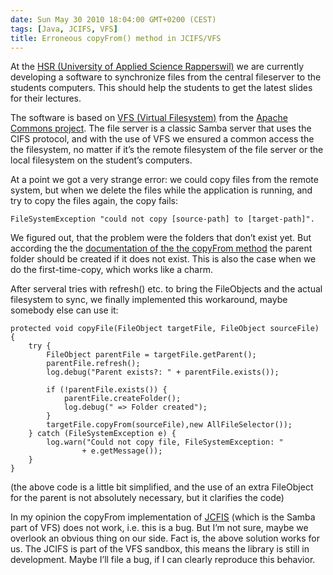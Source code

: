 ```yaml
---
date: Sun May 30 2010 18:04:00 GMT+0200 (CEST)
tags: [Java, JCIFS, VFS]
title: Erroneous copyFrom() method in JCIFS/VFS
---
```



At the [HSR (University of Applied Science
Rapperswil)](http://www.hsr.ch) we are currently developing a software
to synchronize files from the central fileserver to the students
computers. This should help the students to get the latest slides for
their lectures.

The software is based on [VFS (Virtual
Filesystem)](http://commons.apache.org/vfs/) from the [Apache Commons
project](http://commons.apache.org/). The file server is a classic Samba
server that uses the CIFS protocol, and with the use of VFS we ensured a
common access the the filesystem, no matter if it’s the remote
filesystem of the file server or the local filesystem on the student’s
computers.

At a point we got a very strange error: we could copy files from the
remote system, but when we delete the files while the application is
running, and try to copy the files again, the copy fails:

    FileSystemException "could not copy [source-path] to [target-path]".

We figured out, that the problem were the folders that don’t exist yet.
But according the the [documentation of the the copyFrom
method](http://commons.apache.org/vfs/apidocs/org/apache/commons/vfs/FileObject.html#copyFrom%28org.apache.commons.vfs.FileObject,%20org.apache.commons.vfs.FileSelector%29)
the parent folder should be created if it does not exist. This is also
the case when we do the first-time-copy, which works like a charm.

After serveral tries with refresh() etc. to bring the FileObjects and
the actual filesystem to sync, we finally implemented this workaround,
maybe somebody else can use it:

    protected void copyFile(FileObject targetFile, FileObject sourceFile) {
        try {
            FileObject parentFile = targetFile.getParent();
            parentFile.refresh();
            log.debug("Parent exists?: " + parentFile.exists());

            if (!parentFile.exists()) {
                parentFile.createFolder();
                log.debug(" => Folder created");
            }
            targetFile.copyFrom(sourceFile),new AllFileSelector());
        } catch (FileSystemException e) {
            log.warn("Could not copy file, FileSystemException: "
                    + e.getMessage());
        }
    }

(the above code is a little bit simplified, and the use of an extra
FileObject for the parent is not absolutely necessary, but it clarifies
the code)

In my opinion the copyFrom implementation of
[JCFIS](http://jcifs.samba.org/) (which is the Samba part of VFS) does
not work, i.e. this is a bug. But I’m not sure, maybe we overlook an
obvious thing on our side. Fact is, the above solution works for us. The
JCIFS is part of the VFS sandbox, this means the library is still in
development. Maybe I’ll file a bug, if I can clearly reproduce this
behavior.

